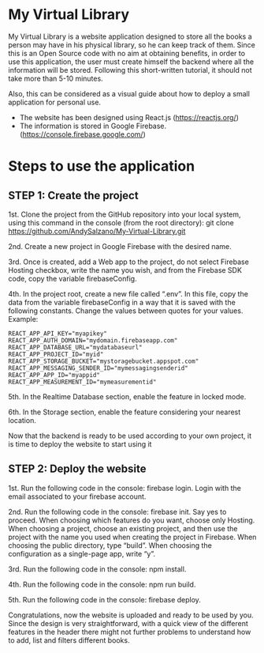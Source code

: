 # My Virtual Library

My Virtual Library is a website application designed to store all the books a person may have in his physical library, so he can keep track of them. Since this is an Open Source code with no aim at obtaining benefits, in order to use this application, the user must create himself the backend where all the information will be stored. Following this short-written tutorial, it should not take more than 5-10 minutes. 

Also, this can be considered as a visual guide about how to deploy a small application for personal use. 
*	The website has been designed using React.js (https://reactjs.org/) 
*	The information is stored in Google Firebase. (https://console.firebase.google.com/) 

# Steps to use the application
## STEP 1: Create the project
1st. Clone the project from the GitHub repository into your local system, using this command in the console (from the root directory): git clone https://github.com/AndySalzano/My-Virtual-Library.git

2nd. Create a new project in Google Firebase with the desired name. 

3rd. Once is created, add a Web app to the project, do not select Firebase Hosting checkbox, write the name you wish, and from the Firebase SDK code, copy the variable firebaseConfig.

4th. In the project root, create a new file called “.env”. In this file, copy the data from the variable firebaseConfig in a way that it is saved with the following constants. Change the values between quotes for your values. Example:

```
REACT_APP_API_KEY="myapikey"
REACT_APP_AUTH_DOMAIN="mydomain.firebaseapp.com"
REACT_APP_DATABASE_URL="mydatabaseurl"
REACT_APP_PROJECT_ID="myid"
REACT_APP_STORAGE_BUCKET="mystoragebucket.appspot.com"
REACT_APP_MESSAGING_SENDER_ID="mymessagingsenderid"
REACT_APP_APP_ID="myappid"
REACT_APP_MEASUREMENT_ID="mymeasurementid"
```

5th. In the Realtime Database section, enable the feature in locked mode.

6th. In the Storage section, enable the feature considering your nearest location.

Now that the backend is ready to be used according to your own project, it is time to deploy the website to start using it

## STEP 2: Deploy the website
1st. Run the following code in the console: firebase login. Login with the email associated to your firebase account.

2nd. Run the following code in the console: firebase init. Say yes to proceed. When choosing which features do you want, choose only Hosting. When choosing a project, choose an existing project, and then use the project with the name you used when creating the project in Firebase. When choosing the public directory, type “build”. When choosing the configuration as a single-page app, write “y”.

3rd. Run the following code in the console: npm install.

4th. Run the following code in the console: npm run build.

5th. Run the following code in the console: firebase deploy.

Congratulations, now the website is uploaded and ready to be used by you. Since the design is very straightforward, with a quick view of the different features in the header there might not further problems to understand how to add, list and filters different books.



